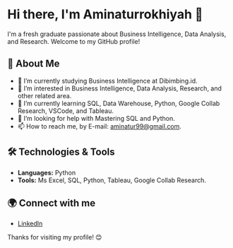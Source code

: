 # Hi there, I'm Aminaturrokhiyah 👋

I'm a fresh graduate passionate about Business Intelligence, Data Analysis, and Research. Welcome to my GitHub profile!

## 🚀 About Me
- 🔭 I’m currently studying Business Intelligence at Dibimbing.id.
- 👀 I’m interested in Business Intelligence, Data Analysis, Research, and other related area.
- 🌱 I’m currently learning SQL, Data Warehouse, Python, Google Collab Research, VSCode, and Tableau.
- 🤔 I’m looking for help with Mastering SQL and Python.
- 📫 How to reach me, by E-mail: aminatur99@gmail.com.

## 🛠️ Technologies & Tools
- **Languages:** Python
- **Tools:** Ms Excel, SQL, Python, Tableau, Google Collab Research.

## 🌍 Connect with me
- [LinkedIn](https://www.linkedin.com/in/aminatur)

Thanks for visiting my profile! 😊

<!---
aminaturr/aminaturr is a ✨ special ✨ repository because its `README.md` (this file) appears on your GitHub profile.
You can click the Preview link to take a look at your changes.
--->
